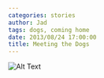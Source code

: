```yaml
---
categories: stories
author: Jad
tags: dogs, coming home
date: 2013/08/24 17:00:00
title: Meeting the Dogs
---
```


![Alt Text](/img/)

